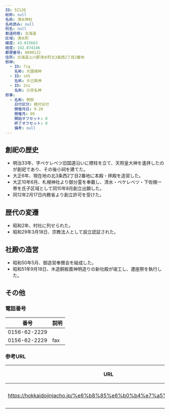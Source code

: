 ```yaml
---
ID: 5Z12Q
総称: null
名称: 清水神社
名称読み: null
別名: null
都道府県: 北海道
区域: 清水町
緯度: 43.015663
経度: 142.874146
郵便番号: 0890122
住所: 北海道上川郡清水町北3条西2丁目2番地
祭神:
  - ID: 7iq
    名称: 大國魂神
  - ID: sX5
    名称: 大己貴神
  - ID: 2nz
    名称: 少彦名神
祭事:
  - 名称: 例祭
    日付区分: 絶対日付
    開催月日: 9-20
    開催月: 09
    開始オフセット: 0
    終了オフセット: 0
    備考: null
---
```


## 創祀の歴史

- 明治33年、字ペケレベツ旧国道沿いに標柱を立て、天照皇大神を遙拝したのが創祀であり、その後小祠を建てた。
- 大正6年、現在地の北3条西2丁目2番地に本殿・拝殿を造営した。
- 大正10年6月、札幌神社より御分霊を奉戴し、清水・ペケレベツ・下佐幌一帯を氏子区域として同10年8月創立出願した。
- 同12年2月17日内務省より創立許可を受けた。

## 歴代の変遷

- 昭和2年、村社に列せられた。
- 昭和29年3月18日、宗教法人として設立認証された。

## 社殿の造営

- 昭和50年5月、御造営奉賛会を結成した。
- 昭和51年9月18日、木造銅板葺神明造りの新社殿が竣工し、遷座祭を執行した。

## その他

### 電話番号

| 番号         | 説明 |
| ------------ | ---- |
| 0156-62-2229 |      |
| 0156-62-2229 | fax  |

### 参考URL

| URL                                                               | 説明   |
| ----------------------------------------------------------------- | ------ |
| https://hokkaidojinjacho.jp/%e6%b8%85%e6%b0%b4%e7%a5%9e%e7%a4%be/ | 神社庁 |
